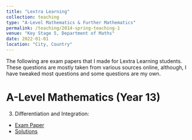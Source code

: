 ```yaml
---
title: "Lextra Learning"
collection: teaching
type: "A-Level Mathematics & Further Mathematics"
permalink: /teaching/2014-spring-teaching-1
venue: "Key Stage 5, Department of Maths"
date: 2022-01-01
location: "City, Country"
---
```


The following are exam papers that I made for Lextra Learning students. These questions are mostly taken from various sources online, although, I have tweaked most questions and some questions are my own.


A-Level Mathematics (Year 13)
======
 3. Differentiation and Integration: 
  * [Exam Paper](https://irfukha.github.io/p/files/A2_Differentiation_and_Integration__Exam.pdf)
  * [Solutions](https://irfukha.github.io/p/files/A2_Differentiation_and_Integration__Solutions.pdf)

